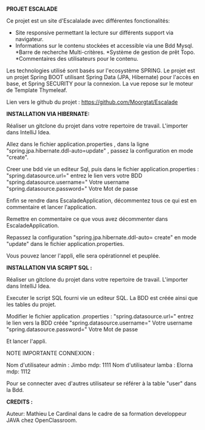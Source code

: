 ******************PROJET ESCALADE******************

Ce projet est un site d'Escalalade avec différentes
fonctionalités:
* Site responsive permettant la lecture sur différents
support via navigateur.
* Informations sur le contenu stockées et accessible via 
une Bdd Mysql.
*Barre de recherche Multi-critères.
*Système de gestion de prêt Topo.
*Commentaires des utilisateurs pour le contenu.

Les technologies utilisé sont basés sur l'ecosystème
SPRING. Le projet est un projet Spring BOOT utilisant 
Spring Data (JPA, Hibernate) pour l'accès en base, et
Spring SECURITY pour la connexion. La vue repose sur 
le moteur de Template Thymeleaf.

Lien vers le github du projet :
https://github.com/Moorgtat/Escalade

************INSTALLATION VIA HIBERNATE:************

Réaliser un gitclone du projet dans votre repertoire 
de travail. L'importer dans IntelliJ Idea.

Allez dans le fichier application.properties , dans 
la ligne "spring.jpa.hibernate.ddl-auto=update" ,
passez la configuration en mode "create".

Creer une bdd vie un editeur Sql, puis dans le fichier
application.properties :
"spring.datasource.url=" entrez le lien vers votre BDD
"spring.datasource.username=" Votre username
"spring.datasource.password=" Votre Mot de passe

Enfin se rendre dans EscaladeApplication, décommentez tous
ce qui est en commentaire et lancer l'application.

Remettre en commentaire ce que vous avez décommenter dans
EscaladeApplication.
 
Repassez la configuration "spring.jpa.hibernate.ddl-auto=
create" en mode "update" dans le fichier 
application.properties.

Vous pouvez lancer l'appli, elle sera opérationnel et
peuplée.

************INSTALLATION VIA SCRIPT SQL :************

Réaliser un gitclone du projet dans votre repertoire 
de travail. L'importer dans IntelliJ Idea.

Executer le script SQL fourni vie un editeur SQL. La
BDD est créée ainsi que les tables du projet.

Modifier le fichier application .properties :
"spring.datasource.url=" entrez le lien vers la BDD créée
"spring.datasource.username=" Votre username
"spring.datasource.password=" Votre Mot de passe

Et lancer l'appli.

NOTE IMPORTANTE CONNEXION :

Nom d'utilisateur admin : Jimbo mdp: 1111
Nom d'utilisateur lamba : Elorna mdp: 1112

Pour se connecter avec d'autres utilisateur se 
référer à la table "user" dans la Bdd.

************************CREDITS :************************

Auteur: Mathieu Le Cardinal dans le cadre de sa formation
developpeur JAVA chez OpenClassroom.





 